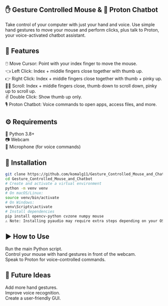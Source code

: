 ## ✋ Gesture Controlled Mouse & 🤖 Proton Chatbot
Take control of your computer with just your hand and voice. Use simple hand gestures to move your mouse and perform clicks, plus talk to Proton, your voice-activated chatbot assistant.

## 🚩 Features
🖱️ Move Cursor: Point with your index finger to move the mouse.  
👈 Left Click: Index + middle fingers close together with thumb up.  
👉 Right Click: Index + middle fingers close together with thumb + pinky up.  
🔽🔼 Scroll: Index + middle fingers close, thumb down to scroll down, pinky up to scroll up.  
✌️ Double Click: Show thumb up only.  
🎙️ Proton Chatbot: Voice commands to open apps, access files, and more.

## ⚙️ Requirements
🐍 Python 3.8+  
📷 Webcam  
🎤 Microphone (for voice commands)  

## 🚀 Installation
```bash
git clone https://github.com/komalg11/Gesture_Controlled_Mouse_and_Chatbot.git
cd Gesture_Controlled_Mouse_and_Chatbot
# Create and activate a virtual environment
python -m venv venv
# On macOS/Linux:
source venv/bin/activate
# On Windows:
venv\Scripts\activate
# Install dependencies
pip install opencv-python cvzone numpy mouse
⚠️ Note: Installing pyaudio may require extra steps depending on your OS.
```

## ▶️ How to Use
Run the main Python script.  
Control your mouse with hand gestures in front of the webcam.  
Speak to Proton for voice-controlled commands.

## 🌱 Future Ideas
Add more hand gestures.  
Improve voice recognition.  
Create a user-friendly GUI.


